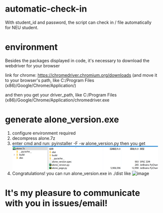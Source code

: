 # automatic-check-in
With student_id and password, the script can check in / file automatically for NEU student.

# environment
Besides the packages displayed in code, it's necessary to download the webdriver for your browser

link for chrome:  https://chromedriver.chromium.org/downloads
(and move it to your browser's path, like C:/Program Files (x86)/Google/Chrome/Application/)

and then you get your driver_path, like C:/Program Files (x86)/Google/Chrome/Application/chromedriver.exe

# generate alone_version.exe
1. configure environment required
2. decompress alone.7z
3. enter cmd and run: pyinstaller -F -w alone_version.py
   then you get ![image](images/compress.png)
4. Congratulations! you can run alone_version.exe in ./dist
   like ![image](https://github.com/HJHjiahao/automatic-check-in/tree/main/images/app.png)

# It's my pleasure to communicate with you in issues/email!
